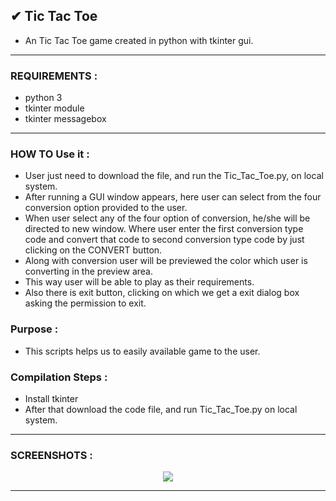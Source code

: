 ## ✔ Tic Tac Toe
- An Tic Tac Toe game created in python with tkinter gui.

****

### REQUIREMENTS :
- python 3
- tkinter module
- tkinter messagebox

****

### HOW TO Use it :
- User just need to download the file, and run the Tic_Tac_Toe.py, on local system.
- After running a GUI window appears, here user can select from the four conversion option provided to the user.
- When user select any of the four option of conversion, he/she will be directed to new window. Where user enter the first conversion type code and convert that code to second conversion type code by just clicking on the CONVERT button.
- Along with conversion user will be previewed the color which user is converting in the preview area.
- This way user will be able to play as their requirements.
- Also there is exit button, clicking on which we get a exit dialog box asking the permission to exit.

### Purpose :
- This scripts helps us to easily available game to the user.

### Compilation Steps :
- Install tkinter
- After that download the code file, and run Tic_Tac_Toe.py on local system.

****

### SCREENSHOTS :

<p align="center">

   <img src="https://user-images.githubusercontent.com/72568715/181065025-8b6e4059-300a-4685-a8c9-fd5eba3e0a6d.PNG">

</p>
  

****


